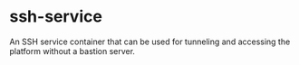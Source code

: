 # ssh-service

An SSH service container that can be used for tunneling and accessing the platform without a bastion server.